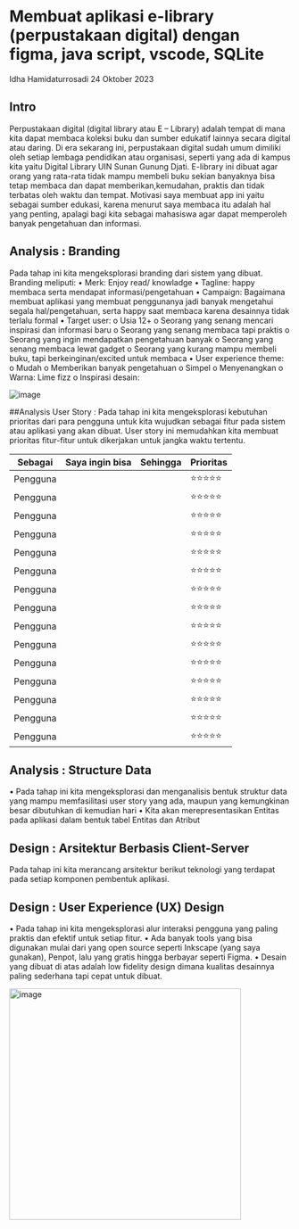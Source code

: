 # Membuat aplikasi e-library (perpustakaan digital) dengan figma, java script, vscode, SQLite
Idha Hamidaturrosadi 24 Oktober 2023

## Intro
Perpustakaan digital (digital library atau E – Library) adalah tempat di mana kita dapat membaca koleksi buku dan sumber edukatif lainnya secara digital atau daring. Di era sekarang ini, perpustakaan digital sudah umum dimiliki oleh setiap lembaga pendidikan atau organisasi, seperti yang ada di kampus kita yaitu Digital Library UIN Sunan Gunung Djati. E-library ini dibuat agar orang yang rata-rata tidak mampu membeli buku sekian banyaknya  bisa tetap membaca dan dapat memberikan,kemudahan, praktis dan tidak terbatas oleh waktu dan tempat. Motivasi saya membuat app ini yaitu sebagai sumber edukasi, karena menurut saya membaca itu adalah hal yang penting, apalagi bagi kita sebagai mahasiswa agar dapat memperoleh banyak pengetahuan dan informasi.

## Analysis : Branding
Pada tahap ini kita mengeksplorasi branding dari sistem yang dibuat. Branding meliputi:
•  Merk: Enjoy read/ knowladge
•  Tagline: happy membaca serta mendapat informasi/pengetahuan
•  Campaign: Bagaimana membuat aplikasi yang membuat penggunanya jadi banyak mengetahui segala hal/pengetahuan, serta happy saat membaca karena desainnya tidak terlalu formal
•  Target user:
o  Usia 12+
o  Seorang yang senang mencari inspirasi dan informasi baru
o  Seorang yang senang membaca tapi praktis
o  Seorang yang ingin mendapatkan pengetahuan banyak
o  Seorang yang senang membaca lewat gadget
o  Seorang yang kurang mampu membeli buku, tapi berkeinginan/excited untuk membaca
•  User experience theme:
o  Mudah
o  Memberikan banyak pengetahuan
o  Simpel
o  Menyenangkan
o  Warna: Lime fizz
o  Inspirasi desain:

![image](https://github.com/idhahamidaturrosadi19/App-ex/assets/144808574/d2e8dc70-0be3-4f4e-ad7e-1ea6bca651e9)

##Analysis User Story :
Pada tahap ini kita mengeksplorasi kebutuhan prioritas dari para pengguna untuk kita wujudkan sebagai fitur pada sistem atau aplikasi yang akan dibuat. User story ini memudahkan kita membuat prioritas fitur-fitur untuk dikerjakan untuk jangka waktu tertentu.

| Sebagai |  Saya ingin bisa | Sehingga | Prioritas |
|---------|-----------|-------|---------|
|Pengguna |  |  | ⭐⭐⭐⭐⭐ |
|Pengguna |  |  | ⭐⭐⭐⭐⭐ |
|Pengguna |  |  | ⭐⭐⭐⭐⭐ |
|Pengguna |  |  | ⭐⭐⭐⭐⭐ |
|Pengguna |  |  | ⭐⭐⭐⭐⭐ |
|Pengguna |  |  | ⭐⭐⭐⭐⭐ |
|Pengguna |  |  | ⭐⭐⭐⭐⭐ |
|Pengguna |  |  | ⭐⭐⭐⭐⭐ |
|Pengguna |  |  | ⭐⭐⭐⭐⭐ |
|Pengguna |  |  | ⭐⭐⭐⭐⭐ |
|Pengguna |  |  | ⭐⭐⭐⭐⭐ |
|Pengguna |  |  | ⭐⭐⭐⭐⭐ |
|Pengguna |  |  | ⭐⭐⭐⭐⭐ |
|Pengguna |  |  | ⭐⭐⭐⭐⭐ |
|Pengguna |  |  | ⭐⭐⭐⭐⭐ |

## Analysis : Structure Data
•  Pada tahap ini kita mengeksplorasi dan menganalisis bentuk struktur data yang mampu memfasilitasi user story yang ada, maupun yang kemungkinan besar dibutuhkan di kemudian hari
•  Kita akan merepresentasikan Entitas pada aplikasi dalam bentuk tabel Entitas dan Atribut

## Design : Arsitektur Berbasis Client-Server
Pada tahap ini kita merancang arsitektur berikut teknologi yang terdapat pada setiap komponen pembentuk aplikasi.

## Design : User Experience (UX) Design
•  Pada tahap ini kita mengeksplorasi alur interaksi pengguna yang paling praktis dan efektif untuk setiap fitur.
•  Ada banyak tools yang bisa digunakan mulai dari yang open source seperti Inkscape (yang saya gunakan), Penpot, lalu yang gratis hingga berbayar seperti Figma.
•  Desain yang dibuat di atas adalah low fidelity design dimana kualitas desainnya paling sederhana tapi cepat untuk dibuat.

<img width="415" alt="image" src="https://github.com/idhahamidaturrosadi19/App-ex/assets/144808574/bfa2a5d1-b851-4b84-9e0a-20cc5c3b13bf">






			
			
			
			
			
			
			
			
			
			
			
			


			
			
			
			
			
			
			
			
			
			
			
			
			
			
